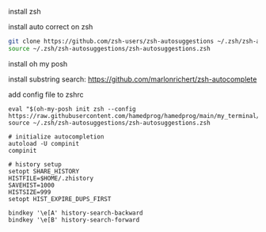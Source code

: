 install zsh

install auto correct on zsh

```zsh
git clone https://github.com/zsh-users/zsh-autosuggestions ~/.zsh/zsh-autosuggestions
source ~/.zsh/zsh-autosuggestions/zsh-autosuggestions.zsh
```

install oh my posh

install substring search:
https://github.com/marlonrichert/zsh-autocomplete

add config file to zshrc
```
eval "$(oh-my-posh init zsh --config https://raw.githubusercontent.com/hamedprog/hamedprog/main/my_terminal/myconfig.omp.json)"
source ~/.zsh/zsh-autosuggestions/zsh-autosuggestions.zsh

# initialize autocompletion
autoload -U compinit
compinit

# history setup
setopt SHARE_HISTORY
HISTFILE=$HOME/.zhistory
SAVEHIST=1000
HISTSIZE=999
setopt HIST_EXPIRE_DUPS_FIRST

bindkey '\e[A' history-search-backward
bindkey '\e[B' history-search-forward
```
